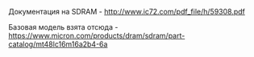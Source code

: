 Документация на SDRAM - http://www.ic72.com/pdf_file/h/59308.pdf

Базовая модель взята отсюда - https://www.micron.com/products/dram/sdram/part-catalog/mt48lc16m16a2b4-6a

